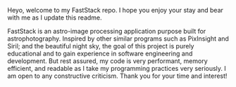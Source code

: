 Heyo, welcome to my FastStack repo. I hope you enjoy your stay and bear with me as I update this readme.

FastStack is an astro-image processing application purpose built for astrophotography. Inspired by other similar programs such as 
PixInsight and Siril; and the beautiful night sky, the goal of this project is purely educational and to gain experience in software 
engineering and development. But rest assured, my code is very performant, memory efficient, and readable as I take my programming 
practices very seriously. I am open to any constructive criticism. Thank you for your time and interest!


